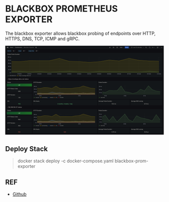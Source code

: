 # BLACKBOX PROMETHEUS EXPORTER
The blackbox exporter allows blackbox probing of endpoints over HTTP, HTTPS, DNS, TCP, ICMP and gRPC.

![swagger](../../../../static/images/blackbox-dashboard.png)

## Deploy Stack
> docker stack deploy -c docker-compose.yaml blackbox-prom-exporter

## REF
- [Github](https://github.com/prometheus/blackbox_exporter)